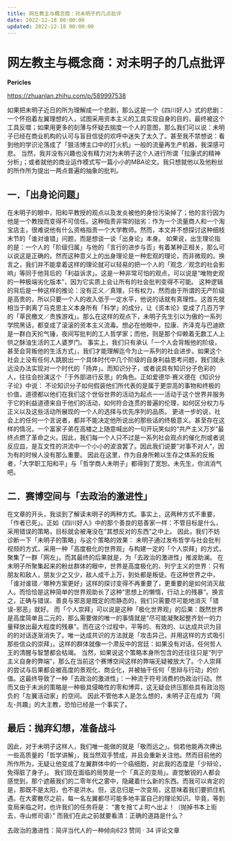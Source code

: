 ```yaml
---
title: 网左教主与概念商：对未明子的几点批评
date: 2022-12-18 00:00:00
updated: 2022-12-18 00:00:00
---
```


# 网左教主与概念商：对未明子的几点批评

**Pericles**

https://zhuanlan.zhihu.com/p/589997538

如果把未明子近日的所为理解成一个悲剧，那么这是一个《四川好人》式的悲剧：一个怀抱着左翼理想的人，试图采用资本主义的工具实现自身的目的，最终被这个工具反噬；如果用更多的刻薄与怀疑去揣度一个人的意图，那么我们可以说：未明子已经在商业机构的认可与盲目信徒的欢呼中迷失了太久了。甚至我不禁想说：看到他的学识沦落成了「狠活博主口中的打火机」一般的流量再生产机器，我深感可悲。
当然，我并没有兴趣也没有精力对为未明子这个人进行所谓「拉康式的精神分析」；或者就他的商业运作模式写一篇小小的MBA论文。我只想就他以及他粉丝的所作所为提出一两点普遍的抽象的批判。

## 一．「出身论问题」
在未明子的眼中，阳和平教授的观点以及发炎被他的身份污染掉了；他的言行因为他是一个教授而变得不可信任。这种指责非常的拙劣：作为一个流量商人和一个淘宝店主，很难说他有什么资格指责一个大学教师。然而，本文并不想探讨这种细枝末节的「谁对谁错」问题，而是想谈一谈「出身论」本身。
如果说，出生理论指的是：一个人的「阶级归属」与他的「言行的进步与否」有着某种正相关，那么可以说这是正确的。然而这种意义上的出身理论是一种宏观的理论，而非微观的。换言之，我们并不能拿着这样的理论就可以轻易的把一个人的「观念／观念的社会影响」等同于他背后的「利益诉求」。这是一种非常可怕的观点，可以说是“唯物史观的一种极端劣化版本”，因为它实质上会让所有的社会批判变得不可能。
这种逻辑的背后是一种这样的推论：没有正义／真理，只有权力，然而由于所谓的无产阶级是高贵的，所以只要一个人的收入低于一定水平，他说的话就有真理性。这首先就相当于剥离了马克思主义本身所有「科学」的成分，让《资本论》变成了几百万字的「草民檄文／贵族游戏」。那么在这样的观点下，未明子先生引以为傲的一系列学院黑话，都变成了滚滚的资本主义流毒。想必在他眼中，拉康、齐泽克与巴迪欧是一群白天抡气锤，夜间写批判的工人哲学家；而他，则是那个仰赖着无数工人上供之酥油生活的工人婆罗门。
事实上，我们只有承认「一个人会背叛他的阶级，甚至会背叛他的生活方式」，我们才能理解迄今为止一系列的社会进步。如果这个社会上没有任何人跳脱出一个具体时代中几个阶级的自身利益思考问题，我们就永远没办法实现对一个时代的「扬弃」。而知识分子，或者说具有知识分子色彩的人，往往会扮演这个「于外部进行反思」的角色。正如爱德华·赛义德在《知识分子论》中说：
不论知识分子如何假装他们所代表的是属于更崇高的事物和终极的价值，道德都以他们在我们这个世俗世界的活动为起点一一活动于这个世界并服务于它的利益道德来自于他们的活动，如何符合连贯的普遍的伦理，如何区分权力与正义以及这些活动所展现的一个人的选择与优先序列的品质。
更进一步的说，社会上的任何一个言说者，都并不能决定他所说出的那些话的终极意义。甚至存在这样的情况，一个富家子弟在高楼之上随意喊出的一句开玩笑似的“共产主义万岁”最终点燃了革命之火。因此，我们每一个人只不过是一系列社会观点的催化剂或者说反应皿，是互文性的洪流中一个小小的波浪罢了。因此我们说要“对事不对人”，因为有的时候人没有那么重要。
因此在这里，作为自身所赖以生存之体系的反叛者，「大学职工阳和平」与「哲学商人未明子」都得到了宽恕。未先生，你消消气吧。

## 二．赛博空间与「去政治的激进性」
在文章的开头，我谈到了解读未明子的两种方式。事实上，这两种方式不重要，「作者已死」。正如《四川好人》中的那个善良的慈善家一样：不管目标是什么，采用错误的策略，目标就会被淹没在”其想反对的东西”之中上。
因此，我们不妨诊断一下「未明子的策略」与这个策略的效果：
未明子通过发布哲学与社会批判视频的方式，采用一种「高度极化的世界观」与构建一定的「个人崇拜」的方式，聚集了一群「网左」。而其最终的后果就是，为「去政治的激进性」推波助澜。
在未明子所聚集起来的粉丝群体的眼中，世界是高度极化的、列宁主义的世界：只有朋友和敌人，朋友少之又少，敌人成千上万，到处都是叛徒。在这种世界之中，「谁对谁错／哪种方案更好」这样的探讨变得不再重要了，更重要的是如何消灭敌人。而恰恰是这种简单的世界观助长了这种“思想上的懒惰，行动上的残暴”。换言之，正确与错误、善良与邪恶是既定的而静态的，我们只需要尽可能地消灭「错误-邪恶」就好。
而「个人崇拜」可以说是这种「极化世界观」的后果：既然世界是高度简单且二元的，那么需要做的唯一的事情就是“尽可能凝聚起整齐划一的力量释放出最大程度的残暴”。而在这个过程中，平等的、有效的、以达成共识为目的的对话逐渐消失了。唯一达成共识的方法就是「攻击异己，并用这样的方式吸引那些信众的崇拜」。这样的群体就像一个肃反中的宫廷：如果没有对话，任何哲人王的清醒与智慧都会枯竭。
当然，如果说这个策略本身所包含的还往往只是“列宁主义自身的弊端”，那么在当前这个赛博空间这样的弊端无疑被放大了。个人崇拜的尝试与后果都会被高度的景观化、商业化，并被抽干任何「思辩与行动」的价值。这最终导致了一种「去政治的激进性」：一种流于符号消费的伪政治行动。然而又由于未派的策略是一种极具侵略性的零和博弈，这无疑会挤压那些具有政治抱负的「左翼活动家」的空间。
因此不管他本人是怎么想的，未明子正在成为「网左-共趣」的大主教，恐怕已经是一个事实了。

## 最后：抛弃幻想，准备战斗

因此，对于未明子这样人，我们唯一能做的就是「敬而远之」。倘若他能再次捧出一些高质量的「哲学讲解」，我当然双手赞成，并且会重新关注他。然而目前他的所作所为，无疑让他变成了左翼群体中的一个癌细胞，对此我的态度是「少辩论，免得脏了身子」。
我们现在面临的局势是一个「真正的变局」。直觉敏锐的人都会感觉到，那个遮蔽我们的二零年代之雾中，隐藏着什么新的东西。而我可以肯定的是，那既不是太阳，也不是洪水。但，这总归是一次变局，这意味着我们要抓住机遇。在大雾散尽之前，每一名左翼都尽可能多地丰富自己的理论知识。毕竟，等到变局来临之时，也许我们的任务将是：
“書を捨てよ町へ出よ！（抛掉书本上街去，寺山修司语）”
而我们在此之前就要看清：正确的道路是什么？

去政治的激进性：简评当代人的一种倾向623 赞同 · 34 评论文章
